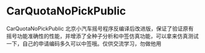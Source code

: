# CarQuotaNoPickPublic
CarQuotaNoPickPublic 北京小汽车摇号程序反编译后改进版，保证了验证原有摇号功能准确性的性能，并增添了全种子分析和中签仿真功能，可以拿来仿真测试一下，自己的申请编码多久可以中签哦。仅供交流学习，勿做他用
